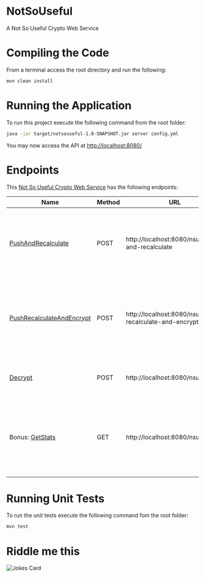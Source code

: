 # NotSoUseful
A Not So Useful Crypto Web Service

# Compiling the Code
From a terminal access the root directory and run the following:

```bash
mvn clean install
```

# Running the Application
To run this project execute the following command from the root folder:

```bash
java -jar target/notsouseful-1.0-SNAPSHOT.jar server config.yml
```

You may now access the API at [http://localhost:8080/](http://localhost:8080/)

# Endpoints
This [Not So Useful Crypto Web Service](#NotSoUseful) has the following endpoints:

|Name|Method|URL|Input|Output|
|--|--|--|--|--|
| [PushAndRecalculate](https://github.com/gbrunow/notsouseful/blob/e3b50713a2ecaee524cac5132ade0bb8aae24331/src/main/java/com/notsouseful/resources/NotSoUsefulResource.java#L36) | POST | http://localhost:8080/nsu/push-and-recalculate | A Single Number | JSON Object Containing the running average and standard deviation
| [PushRecalculateAndEncrypt](https://github.com/gbrunow/notsouseful/blob/e3b50713a2ecaee524cac5132ade0bb8aae24331/src/main/java/com/notsouseful/resources/NotSoUsefulResource.java#L50) | POST | http://localhost:8080/nsu/push-recalculate-and-encrypt | A Single Number | JSON Object Containing the **encrypted** running average and standard deviation
| [Decrypt](https://github.com/gbrunow/notsouseful/blob/e3b50713a2ecaee524cac5132ade0bb8aae24331/src/main/java/com/notsouseful/resources/NotSoUsefulResource.java#L58) | POST | http://localhost:8080/nsu/decrypt | An encryted number provided by PushRecalculateAndEncrypt | Plain text containing the decrypted number
| Bonus: [GetStats](https://github.com/gbrunow/notsouseful/blob/e3b50713a2ecaee524cac5132ade0bb8aae24331/src/main/java/com/notsouseful/resources/NotSoUsefulResource.java#L29) | GET | http://localhost:8080/nsu/stats | None | JSON Object Containing the current running average and standard deviation

# Running Unit Tests
To run the unit tests execute the following command fom the root folder:
```bash
mvn test
```
# Riddle me this
![Jokes Card](https://readme-jokes.vercel.app/api)
